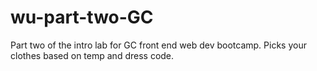 # wu-part-two-GC

Part two of the intro lab for GC front end web dev bootcamp. Picks your clothes based on temp and dress code. 
